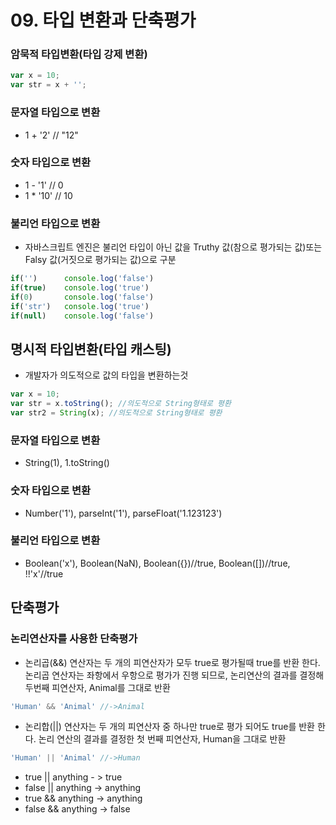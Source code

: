 # 09. 타입 변환과 단축평가

### 암묵적 타입변환(타입 강제 변환)
~~~js
var x = 10;
var str = x + '';
~~~
### 문자열 타입으로 변환
- 1 + '2' // "12"
### 숫자 타입으로 변환
- 1 - '1' // 0
- 1 * '10' // 10
### 불리언 타입으로 변환
- 자바스크립트 엔진은 불리언 타입이 아닌 값을 Truthy 값(참으로 평가되는 값)또는 Falsy 값(거짓으로 평가되는 값)으로 구분
~~~js
if('')      console.log('false')
if(true)    console.log('true')
if(0)       console.log('false')
if('str')   console.log('true')
if(null)    console.log('false')
~~~

## 명시적 타입변환(타입 캐스팅)
- 개발자가 의도적으로 값의 타입을 변환하는것
~~~js
var x = 10;
var str = x.toString(); //의도적으로 String형태로 평환
var str2 = String(x); //의도적으로 String형태로 평환
~~~
### 문자열 타입으로 변환
- String(1), 1.toString()
### 숫자 타입으로 변환
- Number('1'), parseInt('1'), parseFloat('1.123123')
### 불리언 타입으로 변환
- Boolean('x'), Boolean(NaN), Boolean({})//true, Boolean([])//true, !!'x'//true

## 단축평가
### 논리연산자를 사용한 단축평가
- 논리곱(&&) 연산자는 두 개의 피연산자가 모두 true로 평가될때 true를 반환 한다. 논리곱 연산자는 좌항에서 우항으로 평가가 진행 되므로, 논리연산의 결과를 결정해 두번째 피연산자, Animal를 그대로 반환
~~~js
'Human' && 'Animal' //->Animal
~~~

- 논리합(||) 연산자는 두 개의  피연산자 중 하나만 true로 평가 되어도 true를 반환 한다. 논리 연산의 결과를 결정한 첫 번째 피연산자, Human을 그대로 반환
~~~js
'Human' || 'Animal' //->Human
~~~
- true || anything - > true
- false || anything -> anything
- true && anything  -> anything
- false && anything  -> false
